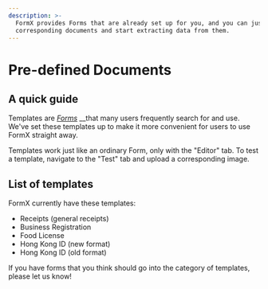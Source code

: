 ```yaml
---
description: >-
  FormX provides Forms that are already set up for you, and you can just upload
  corresponding documents and start extracting data from them.
---
```


# Pre-defined Documents

## A quick guide

Templates are [_Forms_](../background.md#what-is-a-form) __that many users frequently search for and use. We've set these templates up to make it more convenient for users to use FormX straight away.

Templates work just like an ordinary Form, only with the "Editor" tab. To test a template, navigate to the "Test" tab and upload a corresponding image.

## List of templates

FormX currently have these templates:

* Receipts \(general receipts\)
* Business Registration
* Food License
* Hong Kong ID \(new format\)
* Hong Kong ID \(old format\)

If you have forms that you think should go into the category of templates, please let us know!

